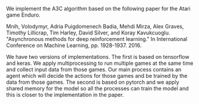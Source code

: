 We implement the A3C algorithm based on the following paper for the Atari game Enduro.

Mnih, Volodymyr, Adria Puigdomenech Badia, Mehdi Mirza, Alex Graves, Timothy Lillicrap, Tim Harley, David Silver, and 
Koray Kavukcuoglu. "Asynchronous methods for deep reinforcement learning." 
In International Conference on Machine Learning, pp. 1928-1937. 2016.

We have two versions of implementations. 
The first is based on tensorflow and keras.
We apply multiprocessing to run multiple games at the same time and collect input data from those games.
Our main process contains an agent which will decide the actions for those games and be trained by the data from those games.
The second is based on pytorch and we apply shared memory for the model so all the processes can train the model and this is
closer to the implementation in the paper.

